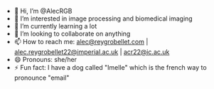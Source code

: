 - 👋 Hi, I’m @AlecRGB
- 👀 I’m interested in image processing and biomedical imaging
- 🌱 I’m currently learning a lot 
- 💞️ I’m looking to collaborate on anything
- 📫 How to reach me: alec@reygrobellet.com | alec.reygrobellet22@imperial.ac.uk | acr22@ic.ac.uk
- 😄 Pronouns: she/her
- ⚡ Fun fact: I have a dog called "Imelle" which is the french way to pronounce "email"

<!---
AlecRGB/AlecRGB is a ✨ special ✨ repository because its `README.md` (this file) appears on your GitHub profile.
You can click the Preview link to take a look at your changes.
--->

